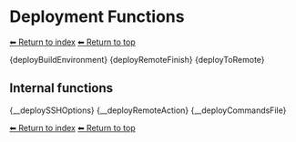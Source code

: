 # Deployment Functions

[⬅ Return to index](index.md)
[⬅ Return to top](../index.md)

{deployBuildEnvironment}
{deployRemoteFinish}
{deployToRemote}

## Internal functions

{__deploySSHOptions}
{__deployRemoteAction}
{__deployCommandsFile}

[⬅ Return to index](index.md)
[⬅ Return to top](../index.md)
